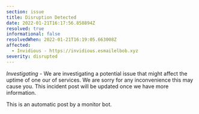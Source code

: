 ```yaml
---
section: issue
title: Disruption Detected
date: 2022-01-21T16:17:56.858894Z
resolved: true
informational: false
resolvedWhen: 2022-01-21T16:19:05.663008Z
affected:
  - Invidious - https://invidious.esmailelbob.xyz
severity: disrupted
---
```

*Investigating* - We are investigating a potential issue that might affect the uptime of one our of services. We are sorry for any inconvenience this may cause you. This incident post will be updated once we have more information.

This is an automatic post by a monitor bot.
        